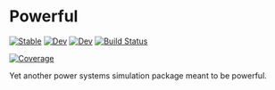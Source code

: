 # Powerful

[![Stable](https://img.shields.io/badge/docs-stable-blue.svg)](https://sensl.github.io/Powerful.jl/stable)
[![Dev](https://img.shields.io/badge/docs-dev-blue.svg)](https://sensl.github.io/Powerful.jl/dev)
[![Dev](https://img.shields.io/badge/docs-dev-blue.svg)](https://sensl.gitlab.io/Powerful.jl/dev)
[![Build Status](https://github.com/sensl/Powerful.jl/actions/workflows/CI.yml/badge.svg?branch=main)](https://github.com/sensl/Powerful.jl/actions/workflows/CI.yml?query=branch%3Amain)
<!-- [![Build Status](https://github.com/sensl/Powerful.jl/badges/main/pipeline.svg)](https://github.com/sensl/Powerful.jl/pipelines) -->
[![Coverage](https://codecov.io/gh/sensl/Powerful.jl/branch/main/graph/badge.svg)](https://codecov.io/gh/sensl/Powerful.jl)

Yet another power systems simulation package meant to be powerful.
